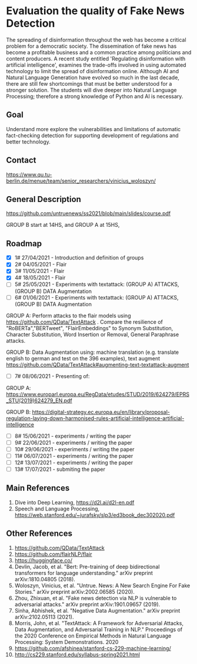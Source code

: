# Evaluation the quality of Fake News Detection

 The spreading of disinformation throughout the web has become a critical problem for a democratic society. The dissemination of fake news has become a profitable business and a common practice among politicians and content producers. A recent study entitled 'Regulating disinformation with artificial intelligence', examines the trade-offs involved in using automated technology to limit the spread of disinformation online. Although AI and Natural Language Generation have evolved so much in the last decade, there are still few shortcomings that must be better understood for a stronger solution. The students will dive deeper into Natural Language Processing; therefore a strong knowledge of Python and AI is necessary. 

 ## Goal
 Understand more explore the vulnerabilities and limitations of automatic fact-checking detection for supporting development of regulations and better technology.
 
## Contact
https://www.qu.tu-berlin.de/menue/team/senior_researchers/vinicius_woloszyn/

## General Description
https://github.com/untruenews/ss2021/blob/main/slides/course.pdf

GROUP B start at 14HS, and GROUP A at 15HS,
## Roadmap
- [x] 1# 27/04/2021 - Introduction and definition of groups
- [x] 2# 04/05/2021 - Flair 
- [x] 3# 11/05/2021 - Flair
- [x] 4# 18/05/2021 - Flair
- [ ] 5# 25/05/2021 - Experiments with textattack: (GROUP A) ATTACKS, (GROUP B) DATA Augmentation
- [ ] 6# 01/06/2021 - Experiments with textattack: (GROUP A) ATTACKS, (GROUP B) DATA Augmentation

GROUP A: Perform attacks to the flair models using https://github.com/QData/TextAttack . Compare the resilience of "RoBERTa","BERTweet", "FlairEmbeddings" to Synonym Substitution, Character Substitution, Word Insertion or Removal, General Paraphrase attacks.

GROUP B: Data Augmentation using: machine translation (e.g. translate english to german and test on the 396 examples), text augment https://github.com/QData/TextAttack#augmenting-text-textattack-augment


- [ ] 7# 08/06/2021 - Presenting of: 

GROUP A: https://www.europarl.europa.eu/RegData/etudes/STUD/2019/624279/EPRS_STU(2019)624279_EN.pdf

GROUP B: https://digital-strategy.ec.europa.eu/en/library/proposal-regulation-laying-down-harmonised-rules-artificial-intelligence-artificial-intelligence

- [ ] 8# 15/06/2021 - experiments / writing the paper
- [ ] 9# 22/06/2021 - experiments / writing the paper
- [ ] 10#  29/06/2021 - experiments / writing the paper
- [ ] 11#  06/07/2021 - experiments / writing the paper
- [ ] 12#  13/07/2021 - experiments / writing the paper
- [ ] 13#  17/07/2021 - submiting the paper

## Main References
1. Dive into Deep Learning, https://d2l.ai/d2l-en.pdf
2. Speech and Language Processing, https://web.stanford.edu/~jurafsky/slp3/ed3book_dec302020.pdf

## Other References
1. https://github.com/QData/TextAttack
2. https://github.com/flairNLP/flair
3. https://huggingface.co/
4. Devlin, Jacob, et al. "Bert: Pre-training of deep bidirectional transformers for language understanding." arXiv preprint arXiv:1810.04805 (2018).
5. Woloszyn, Vinicius, et al. "Untrue. News: A New Search Engine For Fake Stories." arXiv preprint arXiv:2002.06585 (2020).
6. Zhou, Zhixuan, et al. "Fake news detection via NLP is vulnerable to adversarial attacks." arXiv preprint arXiv:1901.09657 (2019).
7. Sinha, Abhishek, et al. "Negative Data Augmentation." arXiv preprint arXiv:2102.05113 (2021).
8. Morris, John, et al. "TextAttack: A Framework for Adversarial Attacks, Data Augmentation, and Adversarial Training in NLP." Proceedings of the 2020 Conference on Empirical Methods in Natural Language Processing: System Demonstrations. 2020
9. https://github.com/afshinea/stanford-cs-229-machine-learning/ 
10. http://cs229.stanford.edu/syllabus-spring2021.html



